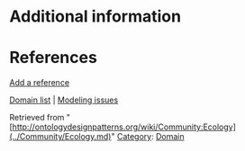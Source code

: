 #  Additional information


#  References


[Add a reference](index.php@title=Odp%253AAdd_reference&subject=../Community/Ecology.md "http://ontologydesignpatterns.org/wiki/index.php?title=Odp:Add_reference&subject=Community%3AEcology")


  




[Domain list](../Community/Domain.md "Community:Domain") | [Modeling issues](../Community/Main.md "Community:Main")


Retrieved from "[http://ontologydesignpatterns.org/wiki/Community:Ecology](../Community/Ecology.md)"
 [Category](http://ontologydesignpatterns.org/wiki/Special:Categories "Special:Categories"): [Domain](../Category/Domain.md "Category:Domain")